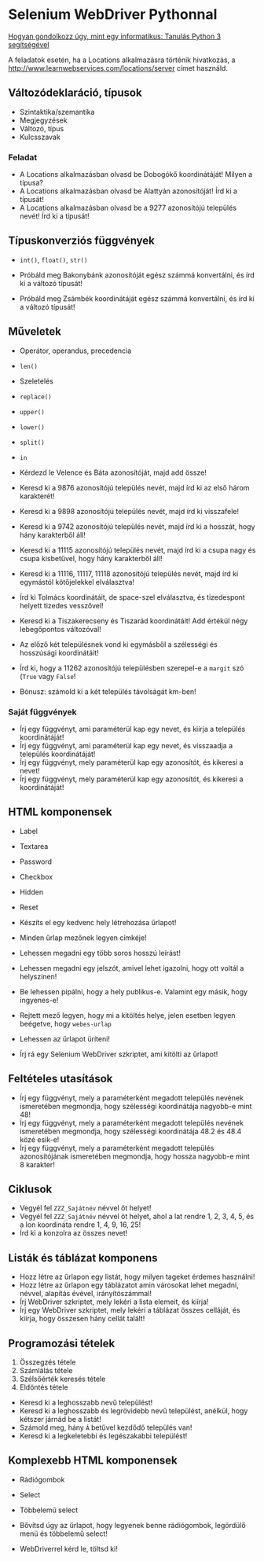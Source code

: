 # Selenium WebDriver Pythonnal

[Hogyan gondolkozz úgy, mint egy informatikus: Tanulás Python 3 segítségével](https://mtmi.unideb.hu/pluginfile.php/554/mod_resource/content/1/thinkcspy3.pdf)

A feladatok esetén, ha a Locations alkalmazásra történik hivatkozás, a http://www.learnwebservices.com/locations/server
címet használd.

## Változódeklaráció, típusok

* Szintaktika/szemantika
* Megjegyzések
* Változó, típus
* Kulcsszavak

### Feladat

* A Locations alkalmazásban olvasd be Dobogókő koordinátáját! Milyen a típusa?
* A Locations alkalmazásban olvasd be Alattyán azonosítóját! Írd ki a típusát!
* A Locations alkalmazásban olvasd be a 9277 azonosítójú település nevét! Írd ki a típusát!

## Típuskonverziós függvények

* `int()`, `float()`, `str()`

* Próbáld meg Bakonybánk azonosítóját egész számmá konvertálni, és írd ki a változó típusát!
* Próbáld meg Zsámbék koordinátáját egész számmá konvertálni, és írd ki a változó típusát!

## Műveletek

* Operátor, operandus, precedencia
* `len()`
* Szeletelés
* `replace()`
* `upper()`
* `lower()`
* `split()`
* `in`

* Kérdezd le Velence és Báta azonosítóját, majd add össze!
* Keresd ki a 9876 azonosítójú település nevét, majd írd ki az első három karakterét!
* Keresd ki a 9898 azonosítójú település nevét, majd írd ki visszafele!
* Keresd ki a 9742 azonosítójú település nevét, majd írd ki a hosszát, hogy hány karakterből áll!
* Keresd ki a 11115 azonosítójú település nevét, majd írd ki a csupa nagy és csupa kisbetűvel, hogy hány karakterből áll!
* Keresd ki a 11116, 11117, 11118 azonosítójú település nevét, majd írd ki egymástól kötőjelekkel elválasztva!
* Írd ki Tolmács koordinátáit, de space-szel elválasztva, és tizedespont helyett tizedes vesszővel!
* Keresd ki a Tiszakerecseny és Tiszarád koordinátáit! Add értékül négy lebegőpontos változóval!
* Az előző két településnek vond ki egymásből a szélességi és hosszúsági koordinátáit!
* Írd ki, hogy a 11262 azonosítójú településben szerepel-e a `margit` szó (`True` vagy `False`!
* Bónusz: számold ki a két település távolságát km-ben!

### Saját függvények

* Írj egy függvényt, ami paraméterül kap egy nevet, és kiírja a település koordinátáját!
* Írj egy függvényt, ami paraméterül kap egy nevet, és visszaadja a település koordinátáját!
* Írj egy függvényt, mely paraméterül kap egy azonosítót, és kikeresi a nevet!
* Írj egy függvényt, mely paraméterül kap egy azonosítót, és kikeresi a koordinátáját!

## HTML komponensek

* Label
* Textarea
* Password
* Checkbox
* Hidden
* Reset

* Készíts el egy kedvenc hely létrehozása űrlapot!
* Minden űrlap mezőnek legyen címkéje!
* Lehessen megadni egy több soros hosszú leírást!
* Lehessen megadni egy jelszót, amivel lehet igazolni, hogy ott voltál a helyszínen!
* Be lehessen pipálni, hogy a hely publikus-e. Valamint egy másik, hogy ingyenes-e!
* Rejtett mező legyen, hogy mi a kitöltés helye, jelen esetben legyen beégetve, hogy `webes-urlap`
* Lehessen az űrlapot üríteni!
* Írj rá egy Selenium WebDriver szkriptet, ami kitölti az űrlapot!

## Feltételes utasítások

* Írj egy függvényt, mely a paraméterként megadott település nevének ismeretében megmondja, hogy szélességi koordinátája
 nagyobb-e mint 48!
* Írj egy függvényt, mely a paraméterként megadott település nevének ismeretében megmondja, hogy szélességi koordinátája
 48.2 és 48.4 közé esik-e!
* Írj egy függvényt, mely a paraméterként megadott település azonosítójának ismeretében megmondja, hogy hossza nagyobb-e mint
8 karakter!

## Ciklusok

* Vegyél fel `ZZZ_Sajátnév` névvel öt helyet!
* Vegyél fel `ZZZ_Sajátnév` névvel öt helyet, ahol a lat rendre 1, 2, 3, 4, 5, és a lon koordináta rendre 1, 4, 9, 16, 25!
* Írd ki a konzolra az összes nevet!

## Listák és táblázat komponens

* Hozz létre az űrlapon egy listát, hogy milyen tageket érdemes használni!
* Hozz létre az űrlapon egy táblázatot amin városokat lehet megadni, névvel, alapítás évével, irányítószámmal!
* Írj WebDriver szkriptet, mely lekéri a lista elemeit, és kiírja!
* Írj egy WebDriver szkriptet, mely lekéri a táblázat összes celláját, és kiírja, hogy összesen hány cellát talált!

## Programozási tételek

1. Összegzés tétele
2. Számlálás tétele
3. Szélsőérték keresés tétele
4. Eldöntés tétele

* Keresd ki a leghosszabb nevű települést!
* Keresd ki a leghosszabb és legrövidebb nevű települést, anélkül, hogy kétszer járnád be a listát!
* Számold meg, hány `Á` betűvel kezdődő település van!
* Keresd ki a legkeletebbi és legészakabbi települést!

## Komplexebb HTML komponensek

* Rádiógombok
* Select
* Többelemű select

* Bővítsd úgy az űrlapot, hogy legyenek benne rádiógombok, legördülő menü és többelemű select!
* WebDriverrel kérd le, töltsd ki!